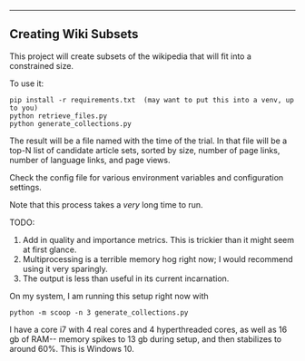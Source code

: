 ---------------------
Creating Wiki Subsets
---------------------


This project will create subsets of the wikipedia that will fit into a constrained size.

To use it:

    pip install -r requirements.txt  (may want to put this into a venv, up to you)
    python retrieve_files.py
    python generate_collections.py

The result will be a file named with the time of the trial.  In that file will be a top-N list of candidate
article sets, sorted by size, number of page links, number of language links, and page views.

Check the config file for various environment variables and configuration settings.

Note that this process takes a _very_ long time to run.

TODO:
1.  Add in quality and importance metrics.  This is trickier than it might seem at first glance.
2.  Multiprocessing is a terrible memory hog right now; I would recommend using it very sparingly.
3.  The output is less than useful in its current incarnation.

On my system, I am running this setup right now with

    python -m scoop -n 3 generate_collections.py

I have a core i7 with 4 real cores and 4 hyperthreaded cores, as well as 16 gb of RAM-- memory spikes to 13 gb
during setup, and then stabilizes to around 60%.  This is Windows 10.

